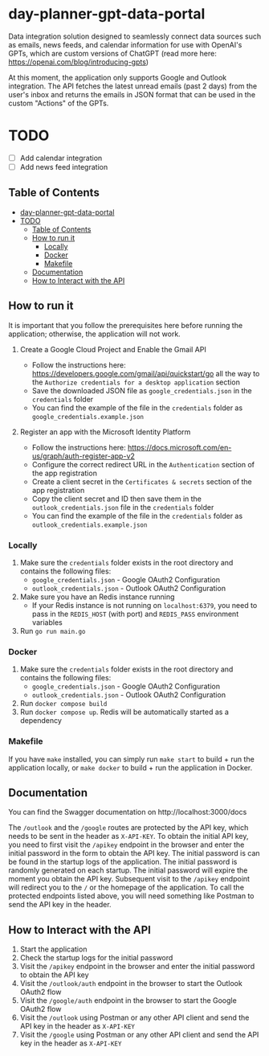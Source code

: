 # day-planner-gpt-data-portal
Data integration solution designed to seamlessly connect data sources such as emails, news feeds, and calendar information for use with OpenAI's GPTs, which are custom versions of ChatGPT (read more here: https://openai.com/blog/introducing-gpts)

At this moment, the application only supports Google and Outlook integration. The API fetches the latest unread emails (past 2 days) from the user's inbox and returns the emails in JSON format that can be used in the custom "Actions" of the GPTs.

# TODO
- [ ] Add calendar integration
- [ ] Add news feed integration

## Table of Contents
- [day-planner-gpt-data-portal](#day-planner-gpt-data-portal)
- [TODO](#todo)
  - [Table of Contents](#table-of-contents)
  - [How to run it](#how-to-run-it)
    - [Locally](#locally)
    - [Docker](#docker)
    - [Makefile](#makefile)
  - [Documentation](#documentation)
  - [How to Interact with the API](#how-to-interact-with-the-api)


## How to run it
It is important that you follow the prerequisites here before running the application; otherwise, the application will not work.
1. Create a Google Cloud Project and Enable the Gmail API
    - Follow the instructions here: https://developers.google.com/gmail/api/quickstart/go all the way to the `Authorize credentials for a desktop application` section
    - Save the downloaded JSON file as `google_credentials.json` in the `credentials` folder
    - You can find the example of the file in the `credentials` folder as `google_credentials.example.json`

2. Register an app with the Microsoft Identity Platform
   - Follow the instructions here: https://docs.microsoft.com/en-us/graph/auth-register-app-v2
   - Configure the correct redirect URL in the `Authentication` section of the app registration
   - Create a client secret in the `Certificates & secrets` section of the app registration
   - Copy the client secret and ID then save them in the `outlook_credentials.json` file in the `credentials` folder
   - You can find the example of the file in the `credentials` folder as `outlook_credentials.example.json`

### Locally
1. Make sure the `credentials` folder exists in the root directory and contains the following files:
    - `google_credentials.json` - Google OAuth2 Configuration
    - `outlook_credentials.json` - Outlook OAuth2 Configuration
2. Make sure you have an Redis instance running
    - If your Redis instance is not running on `localhost:6379`, you need to pass in the `REDIS_HOST` (with port) and `REDIS_PASS` environment variables
3. Run `go run main.go`

### Docker
1. Make sure the `credentials` folder exists in the root directory and contains the following files:
    - `google_credentials.json` - Google OAuth2 Configuration
    - `outlook_credentials.json` - Outlook OAuth2 Configuration
2. Run `docker compose build`
3. Run `docker compose up`. Redis will be automatically started as a dependency

### Makefile
If you have `make` installed, you can simply run `make start` to build + run the application locally, or `make docker` to build + run the application in Docker.

## Documentation
You can find the Swagger documentation on http://localhost:3000/docs

The `/outlook` and the `/google` routes are protected by the API key, which needs to be sent in the header as `X-API-KEY`. To obtain the initial API key, you need to first visit the `/apikey` endpoint in the browser and enter the initial password in the form to obtain the API key. The initial password is can be found in the startup logs of the application. The initial password is randomly generated on each startup. The initial password will expire the moment you obtain the API key. Subsequent visit to the `/apikey` endpoint will redirect you to the `/` or the homepage of the application. To call the protected endpoints listed above, you will need something like Postman to send the API key in the header.

## How to Interact with the API
1. Start the application
2. Check the startup logs for the initial password
3. Visit the `/apikey` endpoint in the browser and enter the initial password to obtain the API key
4. Visit the `/outlook/auth` endpoint in the browser to start the Outlook OAuth2 flow
5. Visit the `/google/auth` endpoint in the browser to start the Google OAuth2 flow
6. Visit the `/outlook` using Postman or any other API client and send the API key in the header as `X-API-KEY`
7. Visit the `/google` using Postman or any other API client and send the API key in the header as `X-API-KEY`
